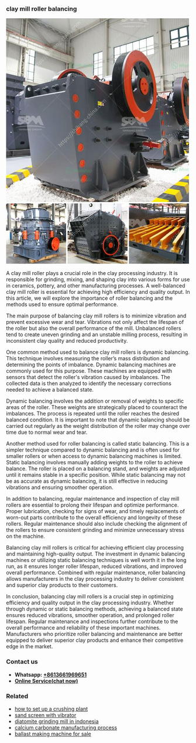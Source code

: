 <h3>clay mill roller balancing</h3><img src='1708332590.jpg' alt=''><p>A clay mill roller plays a crucial role in the clay processing industry. It is responsible for grinding, mixing, and shaping clay into various forms for use in ceramics, pottery, and other manufacturing processes. A well-balanced clay mill roller is essential for achieving high efficiency and quality output. In this article, we will explore the importance of roller balancing and the methods used to ensure optimal performance.</p><p>The main purpose of balancing clay mill rollers is to minimize vibration and prevent excessive wear and tear. Vibrations not only affect the lifespan of the roller but also the overall performance of the mill. Unbalanced rollers tend to create uneven grinding and an unstable milling process, resulting in inconsistent clay quality and reduced productivity.</p><p>One common method used to balance clay mill rollers is dynamic balancing. This technique involves measuring the roller’s mass distribution and determining the points of imbalance. Dynamic balancing machines are commonly used for this purpose. These machines are equipped with sensors that detect the roller's vibration caused by imbalances. The collected data is then analyzed to identify the necessary corrections needed to achieve a balanced state.</p><p>Dynamic balancing involves the addition or removal of weights to specific areas of the roller. These weights are strategically placed to counteract the imbalances. The process is repeated until the roller reaches the desired balanced condition. It is important to note that dynamic balancing should be carried out regularly as the weight distribution of the roller may change over time due to normal wear and tear.</p><p>Another method used for roller balancing is called static balancing. This is a simpler technique compared to dynamic balancing and is often used for smaller rollers or when access to dynamic balancing machines is limited. Static balancing involves manually adding weights to the roller to achieve balance. The roller is placed on a balancing stand, and weights are adjusted until it remains stable in a specific position. While static balancing may not be as accurate as dynamic balancing, it is still effective in reducing vibrations and ensuring smoother operation.</p><p>In addition to balancing, regular maintenance and inspection of clay mill rollers are essential to prolong their lifespan and optimize performance. Proper lubrication, checking for signs of wear, and timely replacements of worn-out parts contribute to the overall efficiency and longevity of these rollers. Regular maintenance should also include checking the alignment of the rollers to ensure consistent grinding and minimize unnecessary stress on the machine.</p><p>Balancing clay mill rollers is critical for achieving efficient clay processing and maintaining high-quality output. The investment in dynamic balancing machines or utilizing static balancing techniques is well worth it in the long run, as it ensures longer roller lifespan, reduced vibrations, and improved overall performance. Combined with regular maintenance, roller balancing allows manufacturers in the clay processing industry to deliver consistent and superior clay products to their customers.</p><p>In conclusion, balancing clay mill rollers is a crucial step in optimizing efficiency and quality output in the clay processing industry. Whether through dynamic or static balancing methods, achieving a balanced state ensures reduced vibrations, smoother operation, and prolonged roller lifespan. Regular maintenance and inspections further contribute to the overall performance and reliability of these important machines. Manufacturers who prioritize roller balancing and maintenance are better equipped to deliver superior clay products and enhance their competitive edge in the market.</p><h3>Contact us</h3><ul><li><strong>Whatsapp:&nbsp;<a href="https://wa.me/8613661969651">+8613661969651</a></strong></li><li><a href="https://swt.shibang-china.com/?git&amp;zhl&amp;clay mill roller balancing"><strong>Online Service(chat now)</strong></a></li></ul><h3>Related</h3><ul><li><a href='how to set up a crushing plant.md'>how to set up a crushing plant</a></li><li><a href='sand screen with vibrator.md'>sand screen with vibrator</a></li><li><a href='diatomite grinding mill in indonesia.md'>diatomite grinding mill in indonesia</a></li><li><a href='calcium carbonate manufacturing process.md'>calcium carbonate manufacturing process</a></li><li><a href='ballast making machine for sale.md'>ballast making machine for sale</a></li></ul>